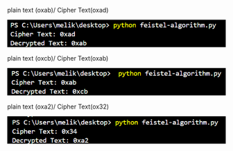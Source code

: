 plain text (oxab)/ Cipher Text(oxad)


![fig1](https://github.com/melixmn/cryptography/blob/main/oxab.png)

plain text (oxcb)/ Cipher Text(oxab)

![fig1](https://github.com/melixmn/cryptography/blob/main/oxcb.png)

plain text (oxa2)/ Cipher Text(ox32)

![fig1](https://github.com/melixmn/cryptography/blob/main/oxa2.png)
